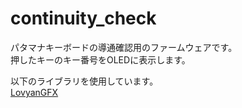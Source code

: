 # continuity_check
パタマナキーボードの導通確認用のファームウェアです。<br>
押したキーのキー番号をOLEDに表示します。

以下のライブラリを使用しています。<br>
[LovyanGFX](https://github.com/lovyan03/LovyanGFX)
